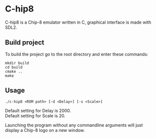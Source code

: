 # C-hip8
C-hip8 is a Chip-8 emulator written in C, graphical interface is made with SDL2.
## Build project
To build the project go to the root directory and enter these commands:
```
mkdir build
cd build
cmake ..
make
```
## Usage
```
./c-hip8 <ROM path> [-d <Delay>] [-s <Scale>]
```
Default setting for Delay is 2000.  
Default setting for Scale is 20.

Launching the program without any commandline arguments will just display a Chip-8 logo on a new window.
